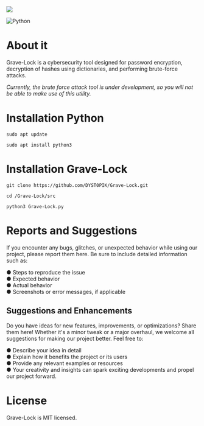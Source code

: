 <img src="https://imgur.com/07gzlL6.png">

![Python](https://img.shields.io/badge/python-3670A0?style=for-the-badge&logo=python&logoColor=ffdd54)

# About it

Grave-Lock is a cybersecurity tool designed for password encryption, decryption of hashes using dictionaries, and performing brute-force attacks.

*Currently, the brute force attack tool is under development, so you will not be able to make use of this utility.*

# Installation Python

```
sudo apt update
```

```
sudo apt install python3
```

# Installation Grave-Lock

```
git clone https://github.com/DYST0PIK/Grave-Lock.git
```

```
cd /Grave-Lock/src
```

```
python3 Grave-Lock.py
```

# Reports and Suggestions

If you encounter any bugs, glitches, or unexpected behavior while using our project, please report them here. Be sure to include detailed information such as:

  ● Steps to reproduce the issue<br>
  ● Expected behavior<br>
  ● Actual behavior<br>
  ● Screenshots or error messages, if applicable<br>

<h2>Suggestions and Enhancements</h2>

Do you have ideas for new features, improvements, or optimizations? Share them here! Whether it's a minor tweak or a major overhaul, we welcome all suggestions for making our project better. Feel free to:

  ● Describe your idea in detail<br>
  ● Explain how it benefits the project or its users<br>
  ● Provide any relevant examples or resources<br>
  ● Your creativity and insights can spark exciting developments and propel our project forward.<br>

# License

Grave-Lock is MIT licensed.
